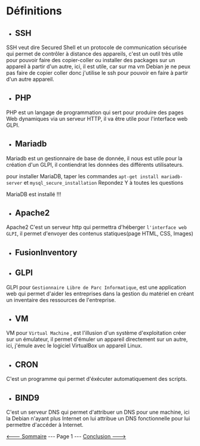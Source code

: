 # Définitions
- ## SSH

SSH veut dire Secured Shell et un protocole de communication sécurisée qui permet de contrôler à distance des appareils, c'est un outil très utile pour pouvoir faire des copier-coller ou installer des packages sur un appareil à partir d'un autre, ici, il est utile, car sur ma vm Debian je ne peux pas faire de copier coller donc j'utilise le ssh pour pouvoir en faire à partir d'un autre appareil.

- ## PHP

PHP est un langage de programmation qui sert pour produire des pages Web dynamiques via un serveur HTTP, il va être utile pour l'interface web GLPI.

- ## Mariadb

Mariadb est un gestionnaire de base de donnée, il nous est utile pour la création d'un GLPI, il contiendrat les données des différents utilisateurs.

pour installer MariaDB, taper les commandes `apt-get install mariadb-server` et `mysql_secure_installation`
Repondez Y à toutes les questions

MariaDB est installé !!!

- ## Apache2

Apache2 C'est un serveur http qui permettra d'héberger ``l'interface web GLPI``, il permet d'envoyer des contenus statiques(page HTML, CSS, Images)

- ## FusionInventory

- ## GLPI

GLPI pour ``Gestionnaire Libre de Parc Informatique``, est une application web qui permet d'aider les entreprises dans la gestion du matériel en créant un inventaire des ressources de l'entreprise.

- ## VM

VM pour ``Virtual Machine`` , est l'illusion d'un système d'exploitation créer sur un émulateur, il permet d'émuler un appareil directement sur un autre, ici, j'émule avec le logiciel VirtualBox un appareil Linux.

- ## CRON

C'est un programme qui permet d'éxécuter automatiquement des scripts.

- ## BIND9

C'est un serveur DNS qui permet d'attribuer un DNS pour une machine, ici la Debian n'ayant plus Internet on lui attribue un DNS fonctionnelle pour lui permettre d'accéder à Internet.

[<--- Sommaire](https://github.com/Matteo-Grellier/LinuxGLPI) --- Page 1 --- [Conclusion --->](https://github.com/Matteo-Grellier/LinuxGLPI/blob/main/Files/SSH.md#ssh)